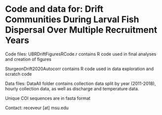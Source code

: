 # Code and data for: Drift Communities During Larval Fish Dispersal Over Multiple Recruitment Years 
Code files:
UBRDriftFiguresRCode.r contains R code used in final analyses and creation of figures

SturgeonDrift2020Autocorr contains R code used in data exploration and scratch code


Data files:
DataAll folder contains collection data split by year (2011-2018), hourly collection data, as well as discharge and temperature data.

Unique COI sequences are in fasta format

Contact:  receveur [at] msu.edu
